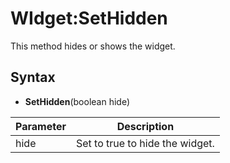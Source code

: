 # WIdget:SetHidden

This method hides or shows the widget.

## Syntax

- **SetHidden**(boolean hide)

| Parameter | Description |
|---|---|
| hide | Set to true to hide the widget. |


